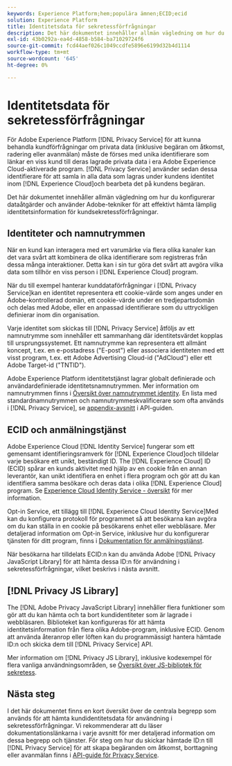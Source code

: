 ```yaml
---
keywords: Experience Platform;hem;populära ämnen;ECID;ecid
solution: Experience Platform
title: Identitetsdata för sekretessförfrågningar
description: Det här dokumentet innehåller allmän vägledning om hur du konfigurerar dataåtgärder och använder Adobe-tekniker för att effektivt hämta lämplig identitetsinformation för kundsekretessförfrågningar.
exl-id: 43b0292a-ea4d-4858-b584-ba71029724f6
source-git-commit: fcd44aef026c1049ccdfe5896e6199d32b4d1114
workflow-type: tm+mt
source-wordcount: '645'
ht-degree: 0%

---
```


# Identitetsdata för sekretessförfrågningar

För Adobe Experience Platform [!DNL Privacy Service] för att kunna behandla kundförfrågningar om privata data (inklusive begäran om åtkomst, radering eller avanmälan) måste de förses med unika identifierare som länkar en viss kund till deras lagrade privata data i era Adobe Experience Cloud-aktiverade program. [!DNL Privacy Service] använder sedan dessa identifierare för att samla in alla data som lagras under kundens identitet inom [!DNL Experience Cloud]och bearbeta det på kundens begäran.

Det här dokumentet innehåller allmän vägledning om hur du konfigurerar dataåtgärder och använder Adobe-tekniker för att effektivt hämta lämplig identitetsinformation för kundsekretessförfrågningar.

## Identiteter och namnutrymmen

När en kund kan interagera med ert varumärke via flera olika kanaler kan det vara svårt att kombinera de olika identifierare som registreras från dessa många interaktioner. Detta kan i sin tur göra det svårt att avgöra vilka data som tillhör en viss person i [!DNL Experience Cloud] program.

När du till exempel hanterar kunddataförfrågningar i [!DNL Privacy Service]kan en identitet representera ett cookie-värde som anges under en Adobe-kontrollerad domän, ett cookie-värde under en tredjepartsdomän och delas med Adobe, eller en anpassad identifierare som du uttryckligen definierar inom din organisation.

Varje identitet som skickas till [!DNL Privacy Service] åtföljs av ett namnutrymme som innehåller ett sammanhang där identitetsvärdet kopplas till ursprungssystemet. Ett namnutrymme kan representera ett allmänt koncept, t.ex. en e-postadress (&quot;E-post&quot;) eller associera identiteten med ett visst program, t.ex. ett Adobe Advertising Cloud-id (&quot;AdCloud&quot;) eller ett Adobe Target-id (&quot;TNTID&quot;).

Adobe Experience Platform identitetstjänst lagrar globalt definierade och användardefinierade identitetsnamnutrymmen. Mer information om namnutrymmen finns i [Översikt över namnutrymmet identity](../identity-service/namespaces.md). En lista med standardnamnutrymmen och namnutrymmeskvalificerare som ofta används i [!DNL Privacy Service], se [appendix-avsnitt](api/appendix.md) i API-guiden.

## ECID och anmälningstjänst

Adobe Experience Cloud [!DNL Identity Service] fungerar som ett gemensamt identifieringsramverk för [!DNL Experience Cloud]och tilldelar varje besökare ett unikt, beständigt ID. The [!DNL Experience Cloud] ID (ECID) spårar en kunds aktivitet med hjälp av en cookie från en annan leverantör, kan unikt identifiera en enhet i flera program och gör att du kan identifiera samma besökare och deras data i olika [!DNL Experience Cloud] program. Se [Experience Cloud Identity Service - översikt](https://experienceleague.adobe.com/docs/id-service/using/intro/overview.html) för mer information.

Opt-in Service, ett tillägg till [!DNL Experience Cloud Identity Service]Med kan du konfigurera protokoll för programmet så att besökarna kan avgöra om du kan ställa in en cookie på besökarens enhet eller webbläsare. Mer detaljerad information om Opt-in Service, inklusive hur du konfigurerar tjänsten för ditt program, finns i [Dokumentation för anmälningstjänst](https://experienceleague.adobe.com/docs/id-service/using/implementation/opt-in-service/optin-overview.html).

När besökarna har tilldelats ECID:n kan du använda Adobe [!DNL Privacy JavaScript Library] för att hämta dessa ID:n för användning i sekretessförfrågningar, vilket beskrivs i nästa avsnitt.

## [!DNL Privacy JS Library]

The [!DNL Adobe Privacy JavaScript Library] innehåller flera funktioner som gör att du kan hämta och ta bort kundidentiteter som är lagrade i webbläsaren. Biblioteket kan konfigureras för att hämta identitetsinformation från flera olika Adobe-program, inklusive ECID. Genom att använda återanrop eller löften kan du programmässigt hantera hämtade ID:n och skicka dem till [!DNL Privacy Service] API.

Mer information om [!DNL Privacy JS Library], inklusive kodexempel för flera vanliga användningsområden, se [Översikt över JS-bibliotek för sekretess](js-library.md).

## Nästa steg

I det här dokumentet finns en kort översikt över de centrala begrepp som används för att hämta kundidentitetsdata för användning i sekretessförfrågningar. Vi rekommenderar att du läser dokumentationslänkarna i varje avsnitt för mer detaljerad information om dessa begrepp och tjänster. För steg om hur du skickar hämtade ID:n till [!DNL Privacy Service] för att skapa begäranden om åtkomst, borttagning eller avanmälan finns i [API-guide för Privacy Service](api/overview.md).
